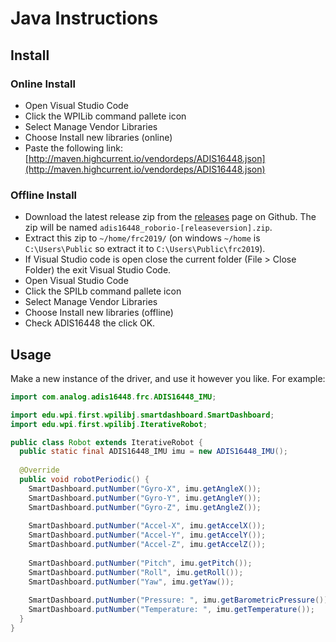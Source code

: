 # Java Instructions

## Install
### Online Install
- Open Visual Studio Code
- Click the WPILib command pallete icon
- Select Manage Vendor Libraries
- Choose Install new libraries (online)
- Paste the following link: [http://maven.highcurrent.io/vendordeps/ADIS16448.json](http://maven.highcurrent.io/vendordeps/ADIS16448.json)

### Offline Install
- Download the latest release zip from the [releases](https://github.com/juchong/ADIS16448-RoboRIO-Driver/releases) page on Github. The zip will be named `adis16448_roborio-[releaseversion].zip`.
- Extract this zip to `~/home/frc2019/` (on windows `~/home` is `C:\Users\Public` so extract it to `C:\Users\Public\frc2019`).
- If Visual Studio code is open close the current folder (File > Close Folder) the exit Visual Studio Code.
- Open Visual Studio Code
- Click the SPILb command pallete icon
- Select Manage Vendor Libraries
- Choose Install new libraries (offline)
- Check ADIS16448 the click OK.

## Usage
Make a new instance of the driver, and use it however you like. For example:
```java
import com.analog.adis16448.frc.ADIS16448_IMU;

import edu.wpi.first.wpilibj.smartdashboard.SmartDashboard;
import edu.wpi.first.wpilibj.IterativeRobot;

public class Robot extends IterativeRobot {
  public static final ADIS16448_IMU imu = new ADIS16448_IMU();
  
  @Override
  public void robotPeriodic() { 
    SmartDashboard.putNumber("Gyro-X", imu.getAngleX());
    SmartDashboard.putNumber("Gyro-Y", imu.getAngleY());
    SmartDashboard.putNumber("Gyro-Z", imu.getAngleZ());
    
    SmartDashboard.putNumber("Accel-X", imu.getAccelX());
    SmartDashboard.putNumber("Accel-Y", imu.getAccelY());
    SmartDashboard.putNumber("Accel-Z", imu.getAccelZ());
    
    SmartDashboard.putNumber("Pitch", imu.getPitch());
    SmartDashboard.putNumber("Roll", imu.getRoll());
    SmartDashboard.putNumber("Yaw", imu.getYaw());
    
    SmartDashboard.putNumber("Pressure: ", imu.getBarometricPressure());
    SmartDashboard.putNumber("Temperature: ", imu.getTemperature()); 
  }
}
```

